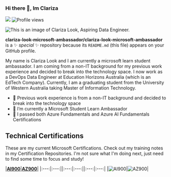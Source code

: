 ### Hi there 👋, Im Clariza


![](https://img.shields.io/github/followers/clariza-look-microsoft-ambassador?label=Followers&style=flat-square)
![Profile views](https://gpvc.arturio.dev/clariza-look-microsoft-ambassador)
 
<img src="https://raw.githubusercontent.com/clariza-look-microsoft-ambassador/clariza-look-microsoft-ambassador/main/header.png" alt="This is an image of Clariza Look, Aspiring Data Engineer.">

**clariza-look-microsoft-ambassador/clariza-look-microsoft-ambassador** is a ✨ _special_ ✨ repository because its `README.md` (this file) appears on your GitHub profile.

My name is Clariza Look and I am currently a microsoft learn student ambassador. I am coming from a non-IT background for my previous work experience and decided to break into the technology space. I now work as a DevOps Data Engineer at Education Horizons Australia (which is an EdTech Company). Currently, I am a graduating student from the University of Western Australia taking Master of Information Technology.

- 🔭 Previous work experience is from a non-IT background and decided to break into the technology space
- 🌱 I’m currently a Microsoft Student Learn Ambassador  
- 👯 I passed both Azure Fundamentals and Azure AI Fundamentals Certifications  

## Technical Certifications

These are my current Microsoft Certifications.  Check out my training notes in my Certification Repositories. I'm not sure what I'm doing next, just need to find some time to focus and study!

|[**AI900**](https://www.credly.com/badges/ff935425-09b1-4cee-b6c8-64479dbe3a2e)|[**AZ900**](https://www.credly.com/badges/e8b95999-b86d-4751-aade-d7eaa2783aca)|
|:---:|:---:||:---:|:---:||:---:|:---:|
|![AI900](https://github.com/clariza-look-microsoft-ambassador/clariza-look-microsoft-ambassador/blob/main/azure-ai-fundamentals-600x600.png)|![AZ900](https://github.com/clariza-look-microsoft-ambassador/clariza-look-microsoft-ambassador/blob/main/azure-fundamentals.png)|
